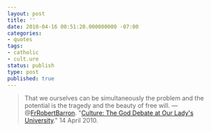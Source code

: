 ```yaml
---
layout: post
title: ''
date: 2010-04-16 00:51:20.000000000 -07:00
categories:
- quotes
tags:
- catholic
- cult.ure
status: publish
type: post
published: true
---
```

> That we ourselves can be simultaneously the problem and the potential is the tragedy and the beauty of free will.
&mdash; @[FrRobertBarron](http://twitter.com/FrRobertBarron). "[Culture: The God Debate at Our Lady's University](http://www.wordonfire.org/WoF-Blog/WoF-Blog/April-2010/Culture-The-God-Debate-at-Our-Lady-s-University.aspx)." 14 April 2010.
